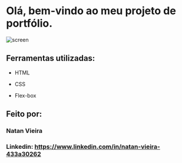 # Olá, bem-vindo ao meu projeto de portfólio.

![screen](https://github.com/natanstark/portifolio-responsivo/assets/132853635/15a1042b-784e-410a-b0a6-485d69f03c2a)

## Ferramentas utilizadas:

* HTML

* CSS

* Flex-box

## Feito por:

### Natan Vieira

### Linkedin: https://www.linkedin.com/in/natan-vieira-433a30262
